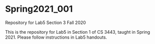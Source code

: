 # Spring2021_001
Repository for Lab5 Section 3 Fall 2020

This is the repository for Lab5 in Section 1 of CS 3443, taught in Spring 2021. Please follow instructions in Lab5 handouts.
